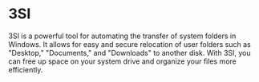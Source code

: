 # 3SI
3SI is a powerful tool for automating the transfer of system folders in Windows. It allows for easy and secure relocation of user folders such as "Desktop," "Documents," and "Downloads" to another disk. With 3SI, you can free up space on your system drive and organize your files more efficiently.
